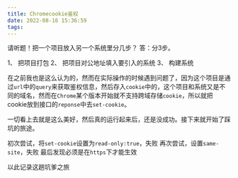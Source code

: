 ```yaml
---
title: Chromecookie鉴权
date: 2022-08-16 15:36:59
tags:
---
```


请听题！把一个项目放入另一个系统里分几步？
答：分3步。

1、 把项目打包
2、 把项目对公地址填入要引入的系统
3、 构建系统

在之前我也是这么认为的，然而在实际操作的时候遇到问题了，因为这个项目是通过`url`中的`query`来获取鉴权信息，然后存入`cookie`中的，这个项目和系统又是不同的域名，然而在`Chrome`某个版本开始就不支持跨域存储`cookie`，所以就把cookie放到接口的`reponse`中去`set-cookie`。

一切看上去就是这么美好，然后真的运行起来后，还是没成功。接下来就开始了踩坑的旅途。

初次尝试，将`set-cookie`设置为`read-only:true`，失败
再次尝试，设置`same-site`，失败
最后发现必须是在`https`下才能生效

以此记录这趟坑爹之旅


